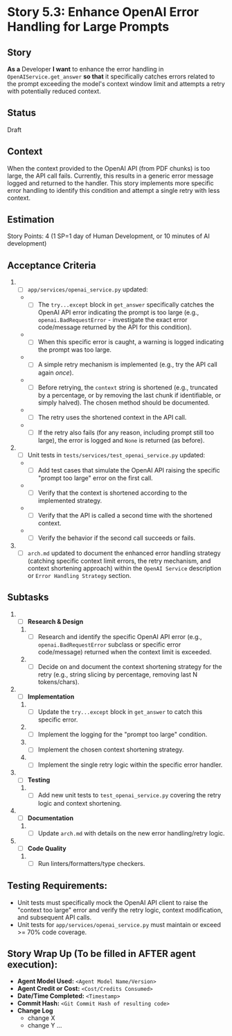 # Story 5.3: Enhance OpenAI Error Handling for Large Prompts

## Story

**As a** Developer
**I want** to enhance the error handling in `OpenAIService.get_answer`
**so that** it specifically catches errors related to the prompt exceeding the model's context window limit and attempts a retry with potentially reduced context.

## Status

Draft

## Context

When the context provided to the OpenAI API (from PDF chunks) is too large, the API call fails. Currently, this results in a generic error message logged and returned to the handler. This story implements more specific error handling to identify this condition and attempt a single retry with less context.

## Estimation

Story Points: 4 (1 SP=1 day of Human Development, or 10 minutes of AI development)

## Acceptance Criteria

1.  - [ ] `app/services/openai_service.py` updated:
    *   - [ ] The `try...except` block in `get_answer` specifically catches the OpenAI API error indicating the prompt is too large (e.g., `openai.BadRequestError` - investigate the exact error code/message returned by the API for this condition).
    *   - [ ] When this specific error is caught, a warning is logged indicating the prompt was too large.
    *   - [ ] A simple retry mechanism is implemented (e.g., try the API call again *once*).
    *   - [ ] Before retrying, the `context` string is shortened (e.g., truncated by a percentage, or by removing the last chunk if identifiable, or simply halved). The chosen method should be documented.
    *   - [ ] The retry uses the shortened context in the API call.
    *   - [ ] If the retry also fails (for any reason, including prompt still too large), the error is logged and `None` is returned (as before).
2.  - [ ] Unit tests in `tests/services/test_openai_service.py` updated:
    *   - [ ] Add test cases that simulate the OpenAI API raising the specific "prompt too large" error on the first call.
    *   - [ ] Verify that the context is shortened according to the implemented strategy.
    *   - [ ] Verify that the API is called a second time with the shortened context.
    *   - [ ] Verify the behavior if the second call succeeds or fails.
3.  - [ ] `arch.md` updated to document the enhanced error handling strategy (catching specific context limit errors, the retry mechanism, and context shortening approach) within the `OpenAI Service` description or `Error Handling Strategy` section.

## Subtasks

1.  - [ ] **Research & Design**
    1. - [ ] Research and identify the specific OpenAI API error (e.g., `openai.BadRequestError` subclass or specific error code/message) returned when the context limit is exceeded.
    2. - [ ] Decide on and document the context shortening strategy for the retry (e.g., string slicing by percentage, removing last N tokens/chars).
2.  - [ ] **Implementation**
    1. - [ ] Update the `try...except` block in `get_answer` to catch this specific error.
    2. - [ ] Implement the logging for the "prompt too large" condition.
    3. - [ ] Implement the chosen context shortening strategy.
    4. - [ ] Implement the single retry logic within the specific error handler.
3.  - [ ] **Testing**
    1. - [ ] Add new unit tests to `test_openai_service.py` covering the retry logic and context shortening.
4.  - [ ] **Documentation**
    1. - [ ] Update `arch.md` with details on the new error handling/retry logic.
5.  - [ ] **Code Quality**
    1. - [ ] Run linters/formatters/type checkers.

## Testing Requirements:

*   Unit tests must specifically mock the OpenAI API client to raise the "context too large" error and verify the retry logic, context modification, and subsequent API calls.
*   Unit tests for `app/services/openai_service.py` must maintain or exceed >= 70% code coverage.

## Story Wrap Up (To be filled in AFTER agent execution):

*   **Agent Model Used:** `<Agent Model Name/Version>`
*   **Agent Credit or Cost:** `<Cost/Credits Consumed>`
*   **Date/Time Completed:** `<Timestamp>`
*   **Commit Hash:** `<Git Commit Hash of resulting code>`
*   **Change Log**
    *   change X
    *   change Y
    ... 